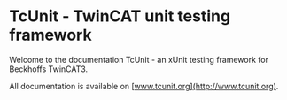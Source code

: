 # TcUnit - TwinCAT unit testing framework

Welcome to the documentation TcUnit - an xUnit testing framework for Beckhoffs TwinCAT3.

All documentation is available on [www.tcunit.org](http://www.tcunit.org).
